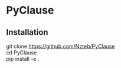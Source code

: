 PyClause
==============

Installation
------------

git clone https://github.com/Nzteb/PyClause \
cd PyClause \
pip install -e .